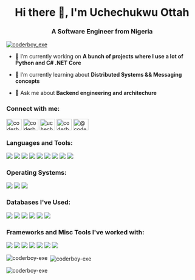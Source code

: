 <h1 align="center">Hi there 👋, I'm Uchechukwu Ottah</h1>
<h3 align="center">A Software Engineer from Nigeria</h3>

<p align="left"> <a href="https://twitter.com/coderboy_exe" target="blank"><img src="https://img.shields.io/twitter/follow/coderboy_exe?logo=twitter&style=for-the-badge" alt="coderboy_exe" /></a> </p>

- 🔭 I’m currently working on **A bunch of projects where I use a lot of Python and C# .NET Core**

- 🌱 I’m currently learning about **Distributed Systems && Messaging concepts**

- 💬 Ask me about **Backend engineering and architechure**

<h3 align="left">Connect with me:</h3>
<p align="left">
<a href="https://dev.to/coderboy_exe" target="blank"><img align="center" src="https://raw.githubusercontent.com/rahuldkjain/github-profile-readme-generator/master/src/images/icons/Social/devto.svg" alt="coderboy_exe" height="30" width="40" /></a>
<a href="https://twitter.com/coderboy_exe" target="blank"><img align="center" src="https://raw.githubusercontent.com/rahuldkjain/github-profile-readme-generator/master/src/images/icons/Social/twitter.svg" alt="coderboy_exe" height="30" width="40" /></a>
<a href="https://linkedin.com/in/uchechukwu-ottah-92968a162" target="blank"><img align="center" src="https://raw.githubusercontent.com/rahuldkjain/github-profile-readme-generator/master/src/images/icons/Social/linked-in-alt.svg" alt="uchechukwu-ottah-92968a162" height="30" width="40" /></a>
<a href="https://instagram.com/the.uchechukwu" target="blank"><img align="center" src="https://raw.githubusercontent.com/rahuldkjain/github-profile-readme-generator/master/src/images/icons/Social/instagram.svg" alt="coderboy_exe" height="30" width="40" /></a>
<a href="https://medium.com/@usottah" target="blank"><img align="center" src="https://raw.githubusercontent.com/rahuldkjain/github-profile-readme-generator/master/src/images/icons/Social/medium.svg" alt="@coderboy_exe" height="30" width="40" /></a>
</p>

<h3 align="left">Languages and Tools:</h3>
<p align="left"> 
<!--   ![C](https://img.shields.io/badge/c-%2300599C.svg?style=for-the-badge&logo=c&logoColor=white) -->
  <img src="https://img.shields.io/badge/python-3670A0?style=for-the-badge&logo=python&logoColor=ffdd54" />
  <img src="https://img.shields.io/badge/javascript-%23323330.svg?style=for-the-badge&logo=javascript&logoColor=%23F7DF1E" />
  <img src="https://img.shields.io/badge/c%23-%23239120.svg?style=for-the-badge&logo=c-sharp&logoColor=white" />
  <img src="https://img.shields.io/badge/shell_script-%23121011.svg?style=for-the-badge&logo=gnu-bash&logoColor=white" />
  <img src="https://img.shields.io/badge/docker-%230db7ed.svg?style=for-the-badge&logo=docker&logoColor=white" />
  <img src="https://img.shields.io/badge/Postman-FF6C37?style=for-the-badge&logo=postman&logoColor=white" />
  <img src="https://img.shields.io/badge/-Swagger-%23Clojure?style=for-the-badge&logo=swagger&logoColor=white" />
  <img src="https://img.shields.io/badge/gunicorn-%298729.svg?style=for-the-badge&logo=gunicorn&logoColor=white" />
  <img src="https://img.shields.io/badge/nginx-%23009639.svg?style=for-the-badge&logo=nginx&logoColor=white" />
  
</p>

<h3 align="left">Operating Systems:</h3>
<p align="left"> 
  <img src="https://img.shields.io/badge/Linux-FCC624?style=for-the-badge&logo=linux&logoColor=black" />
  <img src="https://img.shields.io/badge/Ubuntu-E95420?style=for-the-badge&logo=ubuntu&logoColor=white" />
  <img src="https://img.shields.io/badge/Windows-0078D6?style=for-the-badge&logo=windows&logoColor=white" />
</p>

<h3 align="left">Databases I've Used:</h3>
<p align="left">
  <img src="https://img.shields.io/badge/postgres-%23316192.svg?style=for-the-badge&logo=postgresql&logoColor=white" />
  <img src="https://img.shields.io/badge/MongoDB-%234ea94b.svg?style=for-the-badge&logo=mongodb&logoColor=white" />
  <img src="https://img.shields.io/badge/Microsoft%20SQL%20Server-CC2927?style=for-the-badge&logo=microsoft%20sql%20server&logoColor=white" />
  <img src="https://img.shields.io/badge/sqlite-%2307405e.svg?style=for-the-badge&logo=sqlite&logoColor=white" />
  <img src="https://img.shields.io/badge/mysql-%2300f.svg?style=for-the-badge&logo=mysql&logoColor=white" />
  <img src="https://img.shields.io/badge/redis-%23DD0031.svg?style=for-the-badge&logo=redis&logoColor=white" />
</p>

<h3 align="left">Frameworks and Misc Tools I've worked with:</h3>
<p align="left">
  <img src="https://img.shields.io/badge/django-%23092E20.svg?style=for-the-badge&logo=django&logoColor=white" />
  <img src="https://img.shields.io/badge/flask-%23000.svg?style=for-the-badge&logo=flask&logoColor=white" />
  <img src="https://img.shields.io/badge/.NET-5C2D91?style=for-the-badge&logo=.net&logoColor=white" />
  <img src="https://img.shields.io/badge/express.js-%23404d59.svg?style=for-the-badge&logo=express&logoColor=%2361DAFB" />
  <img src="https://img.shields.io/badge/JWT-black?style=for-the-badge&logo=JSON%20web%20tokens" />
  <img src="https://img.shields.io/badge/node.js-6DA55F?style=for-the-badge&logo=node.js&logoColor=white" />
  <img src="https://img.shields.io/badge/Rabbitmq-FF6600?style=for-the-badge&logo=rabbitmq&logoColor=white" />
</p>

<p><img align="left" src="https://github-readme-stats-coderboy-exe.vercel.app/api/top-langs?username=coderboy-exe&show_icons=true&locale=en&layout=compact" alt="coderboy-exe" /></p>

<p>&nbsp;<img align="center" src="https://github-readme-stats-coderboy-exe.vercel.app/api?username=coderboy-exe&show_icons=true&locale=en&count-private=true" alt="coderboy-exe" /></p>

<p><img align="center" src="https://github-readme-streak-stats.herokuapp.com/?user=coderboy-exe&" alt="coderboy-exe" /></p>

